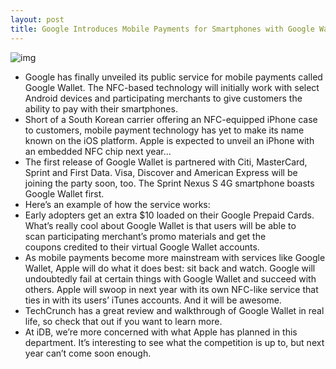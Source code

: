 ```yaml
---
layout: post
title: Google Introduces Mobile Payments for Smartphones with Google Wallet
---
```

![img](http://media.idownloadblog.com/wp-content/uploads/2011/09/wallet-e1316480997721.jpeg)
* Google has finally unveiled its public service for mobile payments called Google Wallet. The NFC-based technology will initially work with select Android devices and participating merchants to give customers the ability to pay with their smartphones.
* Short of a South Korean carrier offering an NFC-equipped iPhone case to customers, mobile payment technology has yet to make its name known on the iOS platform. Apple is expected to unveil an iPhone with an embedded NFC chip next year…
* The first release of Google Wallet is partnered with Citi, MasterCard, Sprint and First Data. Visa, Discover and American Express will be joining the party soon, too. The Sprint Nexus S 4G smartphone boasts Google Wallet first.
* Here’s an example of how the service works:
* Early adopters get an extra $10 loaded on their Google Prepaid Cards. What’s really cool about Google Wallet is that users will be able to scan participating merchant’s promo materials and get the coupons credited to their virtual Google Wallet accounts.
* As mobile payments become more mainstream with services like Google Wallet, Apple will do what it does best: sit back and watch. Google will undoubtedly fail at certain things with Google Wallet and succeed with others. Apple will swoop in next year with its own NFC-like service that ties in with its users’ iTunes accounts. And it will be awesome.
* TechCrunch has a great review and walkthrough of Google Wallet in real life, so check that out if you want to learn more.
* At iDB, we’re more concerned with what Apple has planned in this department. It’s interesting to see what the competition is up to, but next year can’t come soon enough.

